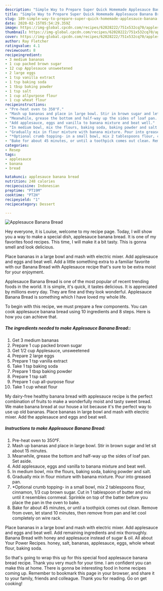 ```yaml
---
description: "Simple Way to Prepare Super Quick Homemade Applesauce Banana Bread"
title: "Simple Way to Prepare Super Quick Homemade Applesauce Banana Bread"
slug: 189-simple-way-to-prepare-super-quick-homemade-applesauce-banana-bread
date: 2020-02-15T05:54:29.359Z
image: https://img-global.cpcdn.com/recipes/62028222/751x532cq70/applesauce-banana-bread-recipe-main-photo.jpg
thumbnail: https://img-global.cpcdn.com/recipes/62028222/751x532cq70/applesauce-banana-bread-recipe-main-photo.jpg
cover: https://img-global.cpcdn.com/recipes/62028222/751x532cq70/applesauce-banana-bread-recipe-main-photo.jpg
author: Ray Fletcher
ratingvalue: 4.1
reviewcount: 8
recipeingredient:
- 3 medium bananas
- 1 cup packed brown sugar
- 12 cup Applesauce unsweetened
- 2 large eggs
- 1 tsp vanilla extract
- 1 tsp baking soda
- 1 tbsp baking powder
- 1 tsp salt
- 1 cup allpurpose flour
- 1 cup wheat flour
recipeinstructions:
- "Pre-heat oven to 350°F."
- "Mash up bananas and place in large bowl. Stir in brown sugar and let sit about 15 minutes."
- "Meanwhile, grease the bottom and half-way up the sides of loaf pan. Set aside."
- "Add applesauce, eggs and vanilla to banana mixture and beat well."
- "In medium bowl, mix the flours, baking soda, baking powder and salt."
- "Gradually mix in flour mixture with banana mixture. Pour into greased pan."
- "*Optional crumb topping- in a small bowl, mix 2 tablespoons flour, cinnamon, 1/3 cup brown sugar. Cut in 1 tablespoon of butter and mix until it resembles cornmeal. Sprinkle on top of the batter before you place the pan in the oven to bake."
- "Bake for about 45 minutes, or until a toothpick comes out clean. Remove from oven, let stand 10 minutes, then remove from pan and let cool completely on wire rack."
categories:
- Resep
tags:
- applesauce
- banana
- bread

katakunci: applesauce banana bread
nutrition: 248 calories
recipecuisine: Indonesian
preptime: "PT19M"
cooktime: "PT2H"
recipeyield: "1"
recipecategory: Dessert

---
```



![Applesauce Banana Bread](https://img-global.cpcdn.com/recipes/62028222/751x532cq70/applesauce-banana-bread-recipe-main-photo.jpg)

Hey everyone, it is Louise, welcome to my recipe page. Today, I will show you a way to make a special dish, applesauce banana bread. It is one of my favorites food recipes. This time, I will make it a bit tasty. This is gonna smell and look delicious.

Place bananas in a large bowl and mash with electric mixer. Add applesauce and eggs and beat well. Add a little something extra to a familiar favorite with our Banana Bread with Applesauce recipe that&#39;s sure to be extra moist for your enjoyment.

Applesauce Banana Bread is one of the most popular of recent trending foods in the world. It is simple, it's quick, it tastes delicious. It is appreciated by millions every day. They are fine and they look wonderful. Applesauce Banana Bread is something which I have loved my whole life.


To begin with this recipe, we must prepare a few components. You can cook applesauce banana bread using 10 ingredients and 8 steps. Here is how you can achieve that.

##### The ingredients needed to make Applesauce Banana Bread::

1. Get 3 medium bananas
1. Prepare 1 cup packed brown sugar
1. Get 1/2 cup Applesauce, unsweetened
1. Prepare 2 large eggs
1. Prepare 1 tsp vanilla extract
1. Take 1 tsp baking soda
1. Prepare 1 tbsp baking powder
1. Prepare 1 tsp salt
1. Prepare 1 cup all-purpose flour
1. Take 1 cup wheat flour


My dairy-free healthy banana bread with applesauce recipe is the perfect combination of fruits to make a wonderfully moist and tasty sweet bread. We make banana bread at our house a lot because it&#39;s the perfect way to use up old bananas. Place bananas in large bowl and mash with electric mixer. Add the applesauce and eggs and beat well. 

##### Instructions to make Applesauce Banana Bread:

1. Pre-heat oven to 350°F.
1. Mash up bananas and place in large bowl. Stir in brown sugar and let sit about 15 minutes.
1. Meanwhile, grease the bottom and half-way up the sides of loaf pan. Set aside.
1. Add applesauce, eggs and vanilla to banana mixture and beat well.
1. In medium bowl, mix the flours, baking soda, baking powder and salt.
1. Gradually mix in flour mixture with banana mixture. Pour into greased pan.
1. *Optional crumb topping- in a small bowl, mix 2 tablespoons flour, cinnamon, 1/3 cup brown sugar. Cut in 1 tablespoon of butter and mix until it resembles cornmeal. Sprinkle on top of the batter before you place the pan in the oven to bake.
1. Bake for about 45 minutes, or until a toothpick comes out clean. Remove from oven, let stand 10 minutes, then remove from pan and let cool completely on wire rack.


Place bananas in a large bowl and mash with electric mixer. Add applesauce and eggs and beat well. Add remaining ingredients and mix thoroughly. Banana Bread with honey and applesauce instead of sugar &amp; oil. All about Your Power Recipes. honey, salt, bananas, applesauce, eggs, whole wheat flour, baking soda. 

So that's going to wrap this up for this special food applesauce banana bread recipe. Thank you very much for your time. I am confident you can make this at home. There is gonna be interesting food in home recipes coming up. Remember to bookmark this page in your browser, and share it to your family, friends and colleague. Thank you for reading. Go on get cooking!
